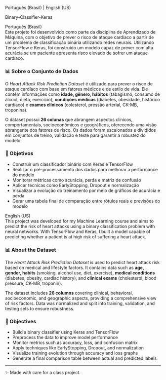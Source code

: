 Português (Brasil) | English (US)

Binary-Classifier-Keras  

Português (Brasil)  
Este projeto foi desenvolvido como parte da disciplina de Aprendizado de Máquina, com o objetivo de prever o risco de ataque cardíaco a partir de um problema de classificação binária utilizando redes neurais. Utilizando TensorFlow e Keras, foi construído um modelo capaz de prever com alta acurácia se um paciente apresenta risco elevado de sofrer um ataque cardíaco.

### 📊 Sobre o Conjunto de Dados  
O *Heart Attack Risk Prediction Dataset* é utilizado para prever o risco de ataque cardíaco com base em fatores médicos e de estilo de vida. Ele contém informações como **idade, gênero, hábitos** (tabagismo, consumo de álcool, dieta, exercício), **condições médicas** (diabetes, obesidade, histórico cardíaco) e **exames clínicos** (colesterol, pressão arterial, CK-MB, troponina).  

O dataset possui **26 colunas** que abrangem aspectos clínicos, comportamentais, socioeconômicos e geográficos, oferecendo uma visão abrangente dos fatores de risco. Os dados foram escalonados e divididos em conjuntos de treino, validação e teste para garantir a robustez do modelo.

### 🎯 Objetivos

- Construir um classificador binário com Keras e TensorFlow  
- Realizar o pré-processamento dos dados para melhorar a performance do modelo  
- Monitorar métricas como acurácia, perda e matriz de confusão  
- Aplicar técnicas como EarlyStopping, Dropout e normalização  
- Visualizar a evolução do treinamento por meio de gráficos de acurácia e perda  
- Gerar uma tabela final de comparação entre rótulos reais e previsões do modelo  

English (US)  
This project was developed for my Machine Learning course and aims to predict the risk of heart attacks using a binary classification problem with neural networks. With TensorFlow and Keras, I built a model capable of predicting whether a patient is at high risk of suffering a heart attack.

### 📊 About the Dataset  
The *Heart Attack Risk Prediction Dataset* is used to predict heart attack risk based on medical and lifestyle factors. It contains data such as **age, gender, habits** (smoking, alcohol use, diet, exercise), **medical conditions** (diabetes, obesity, cardiac history), and **clinical exams** (cholesterol, blood pressure, CK-MB, troponin).  

The dataset includes **26 columns** covering clinical, behavioral, socioeconomic, and geographic aspects, providing a comprehensive view of risk factors. Data was normalized and split into training, validation, and testing sets to ensure robustness.

### 🎯 Objectives

- Build a binary classifier using Keras and TensorFlow  
- Preprocess the data to improve model performance  
- Monitor metrics such as accuracy, loss, and confusion matrix  
- Apply techniques like EarlyStopping, Dropout, and normalization  
- Visualize training evolution through accuracy and loss graphs  
- Generate a final comparison table between actual and predicted labels  

---

✨ Made with care for a class project.
